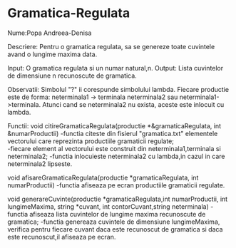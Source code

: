 # Gramatica-Regulata

Nume:Popa Andreea-Denisa

Descriere: Pentru o gramatica regulata, sa se genereze toate cuvintele avand o lungime maxima data.

Input: O gramatica regulata si un numar natural,n.
Output: Lista cuvintelor de dimensiune n recunoscute de gramatica.

Observatii:
Simbolul "?" ii corespunde simbolului lambda.
Fiecare productie este de forma: neterminala1 -> terminala neterminala2 sau neterminala1->terminala. Atunci cand se neterminala2 nu exista, aceste este inlocuit cu lambda.

Functii:
void citireGramaticaRegulata(productie *&gramaticaRegulata, int &numarProductii)
-functia citeste din fisierul "gramatica.txt" elementele vectorului care reprezinta productiile gramaticii regulate;                    
-fiecare element al vectorului este construit din neterminala1,terminala si neterminala2;
-functia inlocuieste neterminala2 cu lambda,in cazul in care neterminala2 lipseste.

void afisareGramaticaRegulata(productie *gramaticaRegulata, int numarProductii)
-functia afiseaza pe ecran productiile gramaticii regulate.

void generareCuvinte(productie *gramaticaRegulata,int numarProductii, int lungimeMaxima, string *cuvant, int contorCuvant,string neterminala)
-functia afiseaza lista cuvintelor de lungime maxima recunoscute de gramatica;
-functia genereaza cuvintele de dimensiune lungimeMaxima, verifica pentru fiecare cuvant daca este recunoscut de gramatica si daca este recunoscut,il afiseaza pe ecran.
